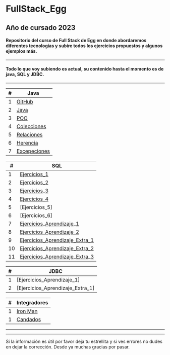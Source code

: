 # FullStack_Egg 

## Año de cursado 2023

#### Repositorio del curso de Full Stack de Egg en donde abordaremos diferentes tecnologías y subire todos los ejercicios propuestos y algunos ejemplos más.

---
#### Todo lo que voy subiendo es actual, su contenido hasta el momento es de java, SQL y JDBC.

---


|  #  | Java |
| --- | --- |
|  1  | [GitHub](https://github.com/megagringa/FullStack_Egg_Curso/tree/main/Back-End/Java/GitHub)| 
|  2  | [Java](https://github.com/megagringa/FullStack_Egg_Curso/tree/main/Back-End/Java/Introduccion_a_Java)|
|  3  | [POO](https://github.com/megagringa/FullStack_Egg_Curso/tree/main/Back-End/Java/POO)|
|  4  | [Colecciones](https://github.com/megagringa/FullStack_Egg_Curso/tree/main/Back-End/Java/Colecciones)|
|  5  | [Relaciones](https://github.com/megagringa/FullStack_Egg_Curso/tree/main/Back-End/Java/Relaciones)
|  6  | [Herencia](https://github.com/megagringa/FullStack_Egg_Curso/tree/main/Back-End/Java/Herencia)
| 7   | [Excepeciones](https://github.com/megagringa/FullStack_Egg_Curso/tree/main/Back-End/Java/Excepciones) |


|  #  | SQL |
| --- | --- |
|  1  | [Ejercicios_1](https://github.com/megagringa/FullStack_Egg_Curso/tree/main/Back-End/SQL/Manos_Obra_1)|
|  2  | [Ejercicios_2](https://github.com/megagringa/FullStack_Egg_Curso/tree/main/Back-End/SQL/Manos_Obra_2)|
|  3  | [Ejercicios_3](https://github.com/megagringa/FullStack_Egg_Curso/tree/main/Back-End/SQL/Manos_Obra_3)|
|  4  | [Ejercicios_4](https://github.com/megagringa/FullStack_Egg_Curso/tree/main/Back-End/SQL/Manos_Obra_4)|
|  5  | [Ejercicios_5]|
|  6  | [Ejercicios_6]|
|  7  | [Ejercicios_Aprendizaje_1](https://github.com/megagringa/FullStack_Egg_Curso/tree/main/Back-End/SQL/Ejercicios_Aprendizaje_1)|
|  8  | [Ejercicios_Aprendizaje_2](https://github.com/megagringa/FullStack_Egg_Curso/tree/main/Back-End/SQL/Ejercicios_Aprendizaje_2)|
|  9  | [Ejercicios_Aprendizaje_Extra_1](https://github.com/megagringa/FullStack_Egg_Curso/tree/main/Back-End/SQL/Ejercicios_Aprendizaje_Extra_1)|
|  10  | [Ejercicios_Aprendizaje_Extra_2](https://github.com/megagringa/FullStack_Egg_Curso/tree/main/Back-End/SQL/Ejercicios_Aprendizaje_Extra_2)|
|  11 | [Ejercicios_Aprendizaje_Extra_3](https://github.com/megagringa/FullStack_Egg_Curso/tree/main/Back-End/SQL/Ejercicios_Aprendizaje_Extra_3)|


|  #  | JDBC |
|  ---  | --- |
|  1  | [Ejercicios_Aprendizaje_1] |
|  2  | [Ejercicios_Aprendizaje_Extra_1] |


|  #  | Integradores |
| --- | --- |
|  1  | [Iron Man](https://github.com/megagringa/FullStack_Egg_Curso/tree/main/Back-End/Java/EIntegrador_1/Iron_Man) |
|  1  | [Candados](https://github.com/megagringa/FullStack_Egg_Curso/tree/main/Back-End/SQL/Candados) |
---
---
 Si la información es útil por favor deja tu estrellita y si ves errores no dudes en dejar la corrección. Desde ya muchas gracias por pasar.
